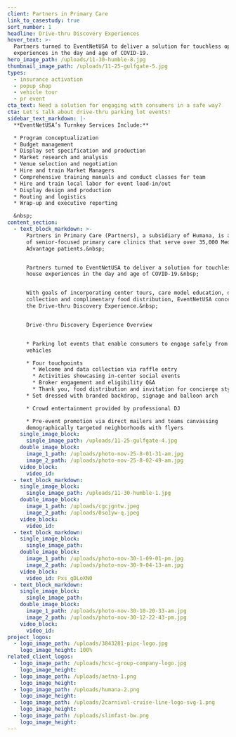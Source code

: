 ```yaml
---
client: Partners in Primary Care
link_to_casestudy: true
sort_number: 1
headline: Drive-thru Discovery Experiences
hover_text: >-
  Partners turned to EventNetUSA to deliver a solution for touchless open house
  experiences in the day and age of COVID-19.
hero_image_path: /uploads/11-30-humble-8.jpg
thumbnail_image_path: /uploads/11-25-gulfgate-5.jpg
types:
  - insurance activation
  - popup shop
  - vehicle tour
  - pr event
cta_text: Need a solution for engaging with consumers in a safe way?
cta: Let's talk about drive-thru parking lot events!
sidebar_text_markdown: |-
  **EventNetUSA’s Turnkey Services Include:**

  * Program conceptualization
  * Budget management
  * Display set specification and production
  * Market research and analysis
  * Venue selection and negotiation
  * Hire and train Market Managers
  * Comprehensive training manuals and conduct classes for team
  * Hire and train local labor for event load-in/out
  * Display design and production
  * Routing and logistics
  * Wrap-up and executive reporting

  &nbsp;
content_section:
  - text_block_markdown: >-
      Partners in Primary Care (Partners), a subsidiary of Humana, is a family
      of senior-focused primary care clinics that serve over 35,000 Medicare
      Advantage patients.&nbsp;


      Partners turned to EventNetUSA to deliver a solution for touchless open
      house experiences in the day and age of COVID-19.&nbsp;


      With goals of incorporating center tours, care model education, data
      collection and complimentary food distribution, EventNetUSA conceptualized
      the Drive-thru Discovery Experience.&nbsp;


      Drive-thru Discovery Experience Overview


      * Parking lot events that enable consumers to engage safely from their
      vehicles

      * Four touchpoints
        * Welcome and data collection via raffle entry
        * Activities showcasing in-center social events
        * Broker engagement and eligibility Q&A
        * Thank you, food distribution and invitation for concierge style virtual tour
      * Set dressed with branded backdrop, signage and balloon arch

      * Crowd entertainment provided by professional DJ

      * Pre-event promotion via direct mailers and teams canvassing
      demographically targeted neighborhoods with flyers
    single_image_block:
      single_image_path: /uploads/11-25-gulfgate-4.jpg
    double_image_block:
      image_1_path: /uploads/photo-nov-25-8-01-31-am.jpg
      image_2_path: /uploads/photo-nov-25-8-02-49-am.jpg
    video_block:
      video_id:
  - text_block_markdown:
    single_image_block:
      single_image_path: /uploads/11-30-humble-1.jpg
    double_image_block:
      image_1_path: /uploads/cgcjgntw.jpeg
      image_2_path: /uploads/0so1yw-q.jpeg
    video_block:
      video_id:
  - text_block_markdown:
    single_image_block:
      single_image_path:
    double_image_block:
      image_1_path: /uploads/photo-nov-30-1-09-01-pm.jpg
      image_2_path: /uploads/photo-nov-30-9-04-13-am.jpg
    video_block:
      video_id: Pxs_gDLoXN0
  - text_block_markdown:
    single_image_block:
      single_image_path:
    double_image_block:
      image_1_path: /uploads/photo-nov-30-10-20-33-am.jpg
      image_2_path: /uploads/photo-nov-30-12-22-43-pm.jpg
    video_block:
      video_id:
project_logos:
  - logo_image_path: /uploads/3843281-pipc-logo.jpg
    logo_image_height: 100%
related_client_logos:
  - logo_image_path: /uploads/hcsc-group-company-logo.jpg
    logo_image_height:
  - logo_image_path: /uploads/aetna-1.png
    logo_image_height:
  - logo_image_path: /uploads/humana-2.png
    logo_image_height:
  - logo_image_path: /uploads/2carnival-cruise-line-logo-svg-1.png
    logo_image_height:
  - logo_image_path: /uploads/slimfast-bw.png
    logo_image_height:
---
```


